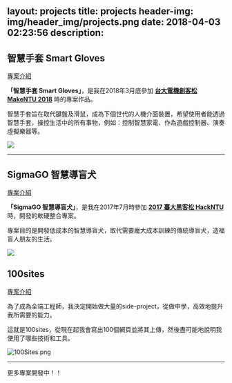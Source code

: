 layout: projects
title: projects
header-img: img/header_img/projects.png
date: 2018-04-03 02:23:56
description:
---
## 智慧手套 Smart Gloves

[專案介紹](/2018/04/01/smart-gloves/)


**「智慧手套 Smart Gloves」**，是我在2018年3月底參加 **[台大電機創客松 MakeNTU 2018](https://make.ntuee.org/)** 時的專案作品。

智慧手套旨在取代鍵盤及滑鼠，成為下個世代的人機介面裝置，希望使用者能透過智慧手套，操控生活中的所有事物，例如：控制智慧家電、作為遊戲控制器、演奏虛擬樂器等。

![](/img/post_img/pasted-5.png)

---

## SigmaGO 智慧導盲犬

[專案介紹](/2018/03/30/sigmago/)

**「SigmaGO 智慧導盲犬」**，是我在2017年7月時參加 **[2017 臺大黑客松 HackNTU](https://hackntu.tumblr.com/tagged/intro)** 時，開發的軟硬整合專案。

專案目的是開發低成本的智慧導盲犬，取代需要龐大成本訓練的傳統導盲犬，造福盲人朋友的生活。

![](https://i.imgur.com/8E5onDg.jpg)

## 100sites

[專案介紹](2016/02/12/100sites-000/)

為了成為全端工程師，我決定開始做大量的side-project，從做中學，高效地提升我所需要的能力。

這就是100sites，從現在起我會寫出100個網頁並將其上傳，然後盡可能地說明我使用了哪些技術和工具。

![100Sites.png](https://imgur.com/i5gPgdO.png)

---

更多專案開發中！！
